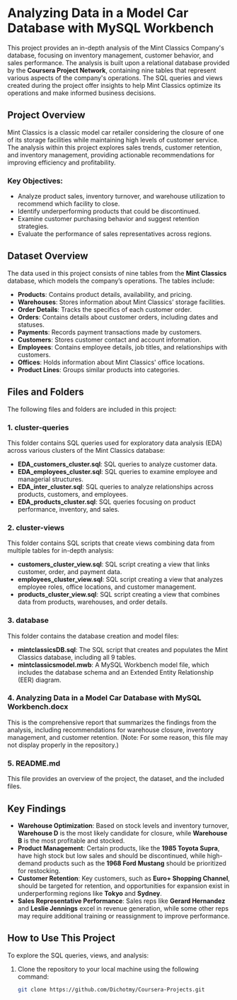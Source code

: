 # Analyzing Data in a Model Car Database with MySQL Workbench

This project provides an in-depth analysis of the Mint Classics Company's database, focusing on inventory management, customer behavior, and sales performance. The analysis is built upon a relational database provided by the **Coursera Project Network**, containing nine tables that represent various aspects of the company's operations. The SQL queries and views created during the project offer insights to help Mint Classics optimize its operations and make informed business decisions.

## Project Overview

Mint Classics is a classic model car retailer considering the closure of one of its storage facilities while maintaining high levels of customer service. The analysis within this project explores sales trends, customer retention, and inventory management, providing actionable recommendations for improving efficiency and profitability.

### Key Objectives:

- Analyze product sales, inventory turnover, and warehouse utilization to recommend which facility to close.
- Identify underperforming products that could be discontinued.
- Examine customer purchasing behavior and suggest retention strategies.
- Evaluate the performance of sales representatives across regions.

## Dataset Overview

The data used in this project consists of nine tables from the **Mint Classics** database, which models the company’s operations. The tables include:

- **Products**: Contains product details, availability, and pricing.
- **Warehouses**: Stores information about Mint Classics’ storage facilities.
- **Order Details**: Tracks the specifics of each customer order.
- **Orders**: Contains details about customer orders, including dates and statuses.
- **Payments**: Records payment transactions made by customers.
- **Customers**: Stores customer contact and account information.
- **Employees**: Contains employee details, job titles, and relationships with customers.
- **Offices**: Holds information about Mint Classics' office locations.
- **Product Lines**: Groups similar products into categories.

## Files and Folders

The following files and folders are included in this project:

### **1. cluster-queries**
This folder contains SQL queries used for exploratory data analysis (EDA) across various clusters of the Mint Classics database:
- **EDA_customers_cluster.sql**: SQL queries to analyze customer data.
- **EDA_employees_cluster.sql**: SQL queries to examine employee and managerial structures.
- **EDA_inter_cluster.sql**: SQL queries to analyze relationships across products, customers, and employees.
- **EDA_products_cluster.sql**: SQL queries focusing on product performance, inventory, and sales.

### **2. cluster-views**
This folder contains SQL scripts that create views combining data from multiple tables for in-depth analysis:
- **customers_cluster_view.sql**: SQL script creating a view that links customer, order, and payment data.
- **employees_cluster_view.sql**: SQL script creating a view that analyzes employee roles, office locations, and customer management.
- **products_cluster_view.sql**: SQL script creating a view that combines data from products, warehouses, and order details.

### **3. database**
This folder contains the database creation and model files:
- **mintclassicsDB.sql**: The SQL script that creates and populates the Mint Classics database, including all 9 tables.
- **mintclassicsmodel.mwb**: A MySQL Workbench model file, which includes the database schema and an Extended Entity Relationship (EER) diagram.

### **4. Analyzing Data in a Model Car Database with MySQL Workbench.docx**
This is the comprehensive report that summarizes the findings from the analysis, including recommendations for warehouse closure, inventory management, and customer retention. (Note: For some reason, this file may not display properly in the repository.)

### **5. README.md**
This file provides an overview of the project, the dataset, and the included files.

## Key Findings

- **Warehouse Optimization**: Based on stock levels and inventory turnover, **Warehouse D** is the most likely candidate for closure, while **Warehouse B** is the most profitable and stocked.
- **Product Management**: Certain products, like the **1985 Toyota Supra**, have high stock but low sales and should be discontinued, while high-demand products such as the **1968 Ford Mustang** should be prioritized for restocking.
- **Customer Retention**: Key customers, such as **Euro+ Shopping Channel**, should be targeted for retention, and opportunities for expansion exist in underperforming regions like **Tokyo** and **Sydney**.
- **Sales Representative Performance**: Sales reps like **Gerard Hernandez** and **Leslie Jennings** excel in revenue generation, while some other reps may require additional training or reassignment to improve performance.

## How to Use This Project

To explore the SQL queries, views, and analysis:
1. Clone the repository to your local machine using the following command:
   ```bash
   git clone https://github.com/Dichotmy/Coursera-Projects.git
